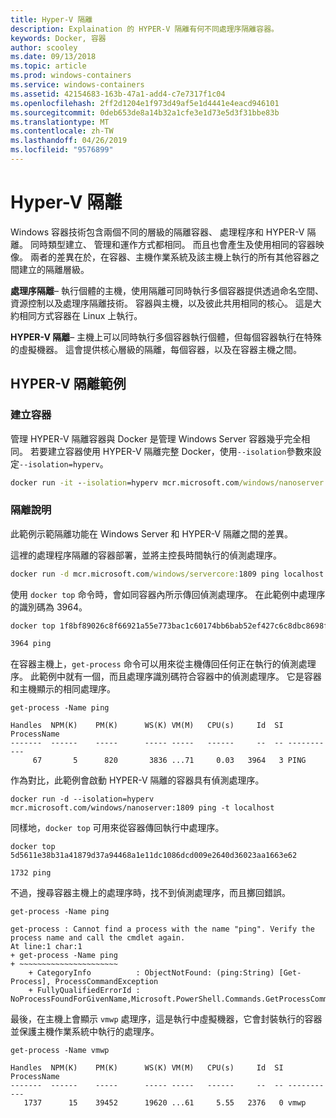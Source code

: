 ```yaml
---
title: Hyper-V 隔離
description: Explaination 的 HYPER-V 隔離有何不同處理序隔離容器。
keywords: Docker, 容器
author: scooley
ms.date: 09/13/2018
ms.topic: article
ms.prod: windows-containers
ms.service: windows-containers
ms.assetid: 42154683-163b-47a1-add4-c7e7317f1c04
ms.openlocfilehash: 2ff2d1204e1f973d49af5e1d4441e4eacd946101
ms.sourcegitcommit: 0deb653de8a14b32a1cfe3e1d73e5d3f31bbe83b
ms.translationtype: MT
ms.contentlocale: zh-TW
ms.lasthandoff: 04/26/2019
ms.locfileid: "9576899"
---
```

# <a name="hyper-v-isolation"></a>Hyper-V 隔離

Windows 容器技術包含兩個不同的層級的隔離容器、 處理程序和 HYPER-V 隔離。 同時類型建立、 管理和運作方式都相同。 而且也會產生及使用相同的容器映像。 兩者的差異在於，在容器、主機作業系統及該主機上執行的所有其他容器之間建立的隔離層級。

**處理序隔離**– 執行個體的主機，使用隔離可同時執行多個容器提供透過命名空間、 資源控制以及處理序隔離技術。  容器與主機，以及彼此共用相同的核心。  這是大約相同方式容器在 Linux 上執行。

**HYPER-V 隔離**– 主機上可以同時執行多個容器執行個體，但每個容器執行在特殊的虛擬機器。 這會提供核心層級的隔離，每個容器，以及在容器主機之間。

## <a name="hyper-v-isolation-examples"></a>HYPER-V 隔離範例

### <a name="create-container"></a>建立容器

管理 HYPER-V 隔離容器與 Docker 是管理 Windows Server 容器幾乎完全相同。 若要建立容器使用 HYPER-V 隔離完整 Docker，使用`--isolation`參數來設定`--isolation=hyperv`。

``` cmd
docker run -it --isolation=hyperv mcr.microsoft.com/windows/nanoserver:1809 cmd
```

### <a name="isolation-explanation"></a>隔離說明

此範例示範隔離功能在 Windows Server 和 HYPER-V 隔離之間的差異。

這裡的處理程序隔離的容器部署，並將主控長時間執行的偵測處理序。

``` cmd
docker run -d mcr.microsoft.com/windows/servercore:1809 ping localhost -t
```

使用 `docker top` 命令時，會如同容器內所示傳回偵測處理序。 在此範例中處理序的識別碼為 3964。

``` cmd
docker top 1f8bf89026c8f66921a55e773bac1c60174bb6bab52ef427c6c8dbc8698f9d7a

3964 ping
```

在容器主機上，`get-process` 命令可以用來從主機傳回任何正在執行的偵測處理序。 此範例中就有一個，而且處理序識別碼符合容器中的偵測處理序。 它是容器和主機顯示的相同處理序。

```
get-process -Name ping

Handles  NPM(K)    PM(K)      WS(K) VM(M)   CPU(s)     Id  SI ProcessName
-------  ------    -----      ----- -----   ------     --  -- -----------
     67       5      820       3836 ...71     0.03   3964   3 PING
```

作為對比，此範例會啟動 HYPER-V 隔離的容器具有偵測處理序。

```
docker run -d --isolation=hyperv mcr.microsoft.com/windows/nanoserver:1809 ping -t localhost
```

同樣地，`docker top` 可用來從容器傳回執行中處理序。

```
docker top 5d5611e38b31a41879d37a94468a1e11dc1086dcd009e2640d36023aa1663e62

1732 ping
```

不過，搜尋容器主機上的處理序時，找不到偵測處理序，而且擲回錯誤。

```
get-process -Name ping

get-process : Cannot find a process with the name "ping". Verify the process name and call the cmdlet again.
At line:1 char:1
+ get-process -Name ping
+ ~~~~~~~~~~~~~~~~~~~~~~
    + CategoryInfo          : ObjectNotFound: (ping:String) [Get-Process], ProcessCommandException
    + FullyQualifiedErrorId : NoProcessFoundForGivenName,Microsoft.PowerShell.Commands.GetProcessCommand
```

最後，在主機上會顯示 `vmwp` 處理序，這是執行中虛擬機器，它會封裝執行的容器並保護主機作業系統中執行的處理序。

```
get-process -Name vmwp

Handles  NPM(K)    PM(K)      WS(K) VM(M)   CPU(s)     Id  SI ProcessName
-------  ------    -----      ----- -----   ------     --  -- -----------
   1737      15    39452      19620 ...61     5.55   2376   0 vmwp
```
